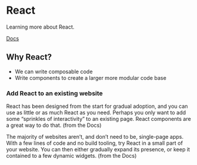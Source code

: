 # React

Learning more about React.

[Docs](https://reactjs.org/docs/getting-started.html)

## Why React?

- We can write composable code
- Write components to create a larger more modular code base


### Add React to an existing website

React has been designed from the start for gradual adoption, and you can use as little or as much React as you need. Perhaps you only want to add some “sprinkles of interactivity” to an existing page. React components are a great way to do that. (from the Docs)

The majority of websites aren’t, and don’t need to be, single-page apps. With a few lines of code and no build tooling, try React in a small part of your website. You can then either gradually expand its presence, or keep it contained to a few dynamic widgets. (from the Docs)